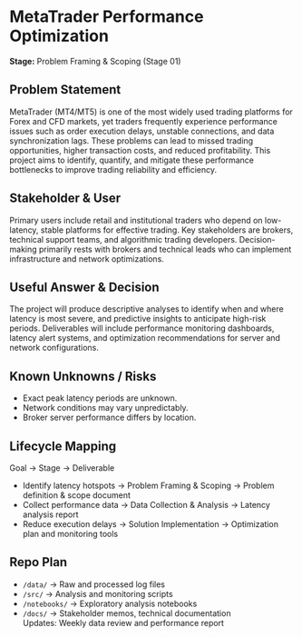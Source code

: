 # MetaTrader Performance Optimization
**Stage:** Problem Framing & Scoping (Stage 01)

## Problem Statement
MetaTrader (MT4/MT5) is one of the most widely used trading platforms for Forex and CFD markets, yet traders frequently experience performance issues such as order execution delays, unstable connections, and data synchronization lags. These problems can lead to missed trading opportunities, higher transaction costs, and reduced profitability. This project aims to identify, quantify, and mitigate these performance bottlenecks to improve trading reliability and efficiency.

## Stakeholder & User
Primary users include retail and institutional traders who depend on low-latency, stable platforms for effective trading. Key stakeholders are brokers, technical support teams, and algorithmic trading developers. Decision-making primarily rests with brokers and technical leads who can implement infrastructure and network optimizations.

## Useful Answer & Decision
The project will produce descriptive analyses to identify when and where latency is most severe, and predictive insights to anticipate high-risk periods. Deliverables will include performance monitoring dashboards, latency alert systems, and optimization recommendations for server and network configurations.


## Known Unknowns / Risks
- Exact peak latency periods are unknown.
- Network conditions may vary unpredictably.
- Broker server performance differs by location.

## Lifecycle Mapping
Goal → Stage → Deliverable  
- Identify latency hotspots → Problem Framing & Scoping  → Problem definition & scope document  
- Collect performance data → Data Collection & Analysis  → Latency analysis report  
- Reduce execution delays → Solution Implementation  → Optimization plan and monitoring tools

## Repo Plan
- `/data/` → Raw and processed log files  
- `/src/` → Analysis and monitoring scripts  
- `/notebooks/` → Exploratory analysis notebooks  
- `/docs/` → Stakeholder memos, technical documentation  
Updates: Weekly data review and performance report
